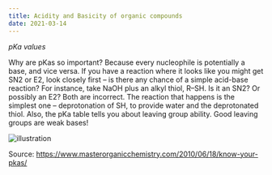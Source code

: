 ```yaml
---
title: Acidity and Basicity of organic compounds
date: 2021-03-14
---
```


*pKa values*

Why are pKas so important? Because every nucleophile is potentially a base, and vice versa. 
If you have a reaction where it looks like you might get SN2 or E2, look closely first – is there any chance of a simple acid-base reaction? 
For instance, take NaOH plus an alkyl thiol, R–SH. Is it an SN2? Or possibly an E2? Both are incorrect. 
The reaction that happens is the simplest one – deprotonation of SH, to provide water and the deprotonated thiol.
Also, the pKa table tells you about leaving group ability. Good leaving groups are weak bases!

![illustration](https://cdn.masterorganicchemistry.com/wp-content/uploads/2019/11/1-pka-table-long-going-from-strongest-to-weakest-acid-introductory-organic-chemistry-showing-conjugate-bases.gif)

Source: https://www.masterorganicchemistry.com/2010/06/18/know-your-pkas/
